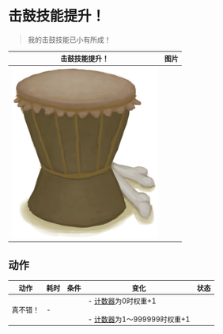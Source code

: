 # 击鼓技能提升！  
> 我的击鼓技能已小有所成！  
  
  击鼓技能提升！  |   图片   
 ----  |  ----:   
   |  ![](Sprite/Drum.png)   
  
## 动作  
动作  |  耗时  |  条件  |  变化  |  状态  
----  |  ----  |  ----  |  ----  |  ----  
真不错！<br>  |  -  |    |  - [计数器](TickCounter.md)为0时权重+1<br><br>- [计数器](TickCounter.md)为1～999999时权重+1<br>  |    
